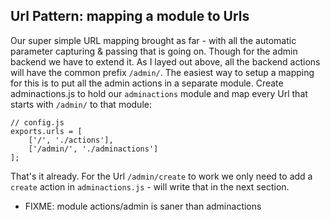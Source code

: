 Url Pattern: mapping a module to Urls
---------------------------------------
Our super simple URL mapping brought as far - with all the automatic parameter capturing & passing that is going on. Though for the admin backend we have to extend it. As I layed out above, all the backend actions will have the common prefix `/admin/`. The easiest way to setup a mapping for this is to put all the admin actions in a separate module. Create adminactions.js to hold our `adminactions` module and map every Url that starts with `/admin/` to that module:

    // config.js
    exports.urls = [
        ['/', './actions'],
        ['/admin/', './adminactions']
    ];

That's it already. For the Url `/admin/create` to work we only need to add a `create` action in `adminactions.js` - will write that in the next section.

  * FIXME: module actions/admin is saner than adminactions
